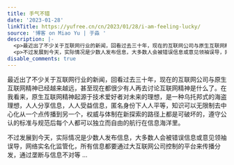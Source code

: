 ```yaml
---
title: 手气不错
date: '2023-01-28'
linkTitle: https://yufree.cn/cn/2023/01/28/i-am-feeling-lucky/
source: '博客 on Miao Yu | 于淼 '
description: |-
  <p>最近出了不少关于互联网行业的新闻，回看过去三十年，现在的互联网公司与原生互联网精神已经越来越远，甚至现在都很少有人再去讨论互联网精神是什么了。在我看来，原生互联网精神起源于技术爱好者对未来的理想，是一种乌托邦式的海盗理想，人人分享信息，人人受益信息，匿名身份下人人平等，知识可以无限制去中心化从一个点传播到另一个，权威与体制在新探索的路径上都是可破坏的，遵守公认的标准与规范后每个人都可以独立而自由的航行在信息海洋里。</p>
  <p>不过发展到今天，实际情况是少数人发布信息，大多数人会被错误信息或意见领袖误导，网络实名化监管化，所有信息都要通过大互联网公司控制的平台来传播分发，通过垄断与信息不对等 ...
disable_comments: true
---
```

<p>最近出了不少关于互联网行业的新闻，回看过去三十年，现在的互联网公司与原生互联网精神已经越来越远，甚至现在都很少有人再去讨论互联网精神是什么了。在我看来，原生互联网精神起源于技术爱好者对未来的理想，是一种乌托邦式的海盗理想，人人分享信息，人人受益信息，匿名身份下人人平等，知识可以无限制去中心化从一个点传播到另一个，权威与体制在新探索的路径上都是可破坏的，遵守公认的标准与规范后每个人都可以独立而自由的航行在信息海洋里。</p>
<p>不过发展到今天，实际情况是少数人发布信息，大多数人会被错误信息或意见领袖误导，网络实名化监管化，所有信息都要通过大互联网公司控制的平台来传播分发，通过垄断与信息不对等 ...